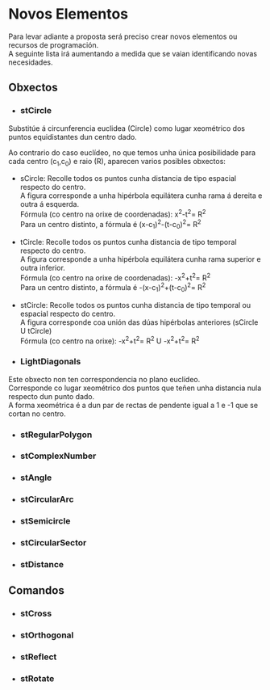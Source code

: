 # Novos Elementos
Para levar adiante a proposta será preciso crear novos elementos ou recursos de programación. <br>
A seguinte lista irá aumentando a medida que se vaian identificando novas necesidades.

## Obxectos
*  ###  stCircle <br>
Substitúe á circunferencia euclidea (Circle) como lugar xeométrico dos puntos equidistantes dun centro dado.

Ao contrario do caso euclídeo, no que temos unha única posibilidade para cada centro (c<sub>1</sub>,c<sub>0</sub>)  e raio (R), aparecen varios posibles obxectos:
* sCircle: 
   Recolle todos os puntos cunha distancia de tipo espacial respecto do centro. <br>
   A figura corresponde a unha hipérbola equilátera cunha rama á dereita e outra á esquerda.<br>
Fórmula (co centro na orixe de coordenadas): x<sup>2</sup>-t<sup>2</sup>= R<sup>2</sup><br> 
      Para un centro distinto, a fórmula é  (x-c<sub>1</sub>)<sup>2</sup>-(t-c<sub>0</sub>)<sup>2</sup>= R<sup>2</sup><br>

* tCircle: 
   Recolle todos os puntos cunha distancia de tipo temporal respecto do centro. <br>
   A figura corresponde a unha hipérbola equilátera cunha rama superior e outra inferior.<br>
Fórmula (co centro na orixe de coordenadas): -x<sup>2</sup>+t<sup>2</sup>= R<sup>2</sup><br>
Para un centro distinto, a fórmula é  -(x-c<sub>1</sub>)<sup>2</sup>+(t-c<sub>0</sub>)<sup>2</sup>= R<sup>2</sup><br> 

* stCircle: 
   Recolle todos os puntos cunha distancia de tipo temporal ou espacial respecto do centro. <br>
   A figura corresponde coa unión das dúas hipérbolas anteriores (sCircle U tCircle)<br>
Fórmula (co centro na orixe): -x<sup>2</sup>+t<sup>2</sup>= R<sup>2</sup>   U   -x<sup>2</sup>+t<sup>2</sup>= R<sup>2</sup><br>


*  ###  LightDiagonals
Este obxecto non ten correspondencia no plano euclídeo. <br>
Corresponde co lugar xeométrico dos puntos que teñen unha distancia nula respecto dun punto dado.<br>
A forma xeométrica é a dun par de rectas de pendente igual a 1 e -1 que se cortan no centro.
  
*  ###  stRegularPolygon
*  ###  stComplexNumber
*  ###  stAngle
*  ###  stCircularArc
*  ###  stSemicircle
*  ###  stCircularSector
*  ###  stDistance

## Comandos
*  ###  stCross
*  ###  stOrthogonal
*  ###  stReflect
*  ###  stRotate
